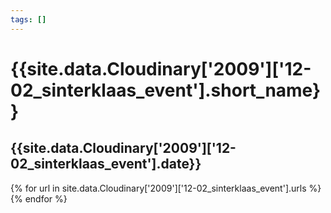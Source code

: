```yaml
---
tags: []
---
```

<div itemscope itemtype="http://schema.org/Photograph">
  <h1>{{site.data.Cloudinary['2009']['12-02_sinterklaas_event'].short_name}}</h1>
  <h2 class="event-date">{{site.data.Cloudinary['2009']['12-02_sinterklaas_event'].date}}</h2>
  {% for url in site.data.Cloudinary['2009']['12-02_sinterklaas_event'].urls %}
    <a itemprop="image" class="swipebox" title="" href="{{ site.cloudinary.baseurl }}/{{ url }}">
      <img alt="" itemprop="thumbnailUrl" src="{{ site.cloudinary.baseurl }}/h_150/{{ url }}" />
      <meta itemprop="isFamilyFriendly" content="true" />
    </a>
  {% endfor %}
</div>

